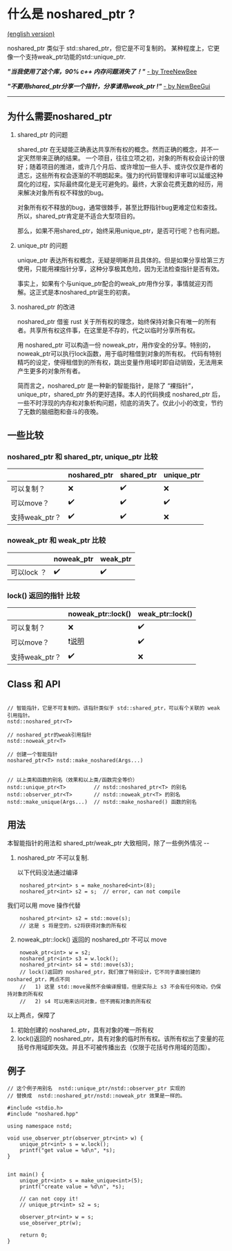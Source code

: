 什么是 noshared_ptr ?
=============

[(english version)](Readme.en-US.md)

noshared_ptr 类似于 std::shared_ptr，但它是不可复制的。
某种程度上，它更像一个支持weak_ptr功能的std::unique_ptr.

<b><i>"当我使用了这个库，90% c++ 内存问题消失了！"</i></b> <a href="https://github.com/xhawk18/noshared_ptr">- by TreeNewBee</a>

<b><i>"不要用shared_ptr分享一个指针，分享请用weak_ptr !"</i></b> <a href="https://github.com/xhawk18/noshared_ptr">- by NewBeeGui</a>

------------

## 为什么需要noshared_ptr

1. shared_ptr 的问题

    shared_ptr 在无疑能正确表达共享所有权的概念。然而正确的概念，并不一定天然带来正确的结果。
    一个项目，往往立项之初，对象的所有权会设计的很好；随着项目的推进，或许几个月后、或许增加一些人手、或许仅仅是作者的遗忘，这些所有权会逐渐的不明朗起来。强力的代码管理和评审可以延缓这种腐化的过程，实际最终腐化是无可避免的。最终，大家会花费无数的经历，用来解决对象所有权不释放的bug。

    对象所有权不释放的bug，通常很棘手，甚至比野指针bug更难定位和查找。所以，shared_ptr肯定是不适合大型项目的。

    那么，如果不用shared_ptr，始终采用unique_ptr，是否可行呢？也有问题。

2. unique_ptr 的问题

    unique_ptr 表达所有权概念，无疑是明晰并且具体的。但是如果分享给第三方使用，只能用裸指针分享，这种分享极其危险，因为无法检查指针是否有效。
    
    事实上，如果有个与unique_ptr配合的weak_ptr用作分享，事情就迎刃而解。这正式是本noshared_ptr诞生的初衷。

3. noshared_ptr 的改进

    noshared_ptr 借鉴 rust 关于所有权的理念，始终保持对象只有唯一的所有者。共享所有权这件事，在这里是不存的，代之以临时分享所有权。

    用 noshared_ptr 可以构造一份 noweak_ptr，用作安全的分享。特别的，noweak_ptr可以执行lock函数，用于临时租借到对象的所有权。
    代码有特别精巧的设定，使得租借到的所有权，跳出变量作用域时即自动销毁，无法用来产生更多的对象所有者。

    简而言之，noshared_ptr 是一种新的智能指针，是除了 “裸指针”，unique_ptr，shared_ptr 外的更好选择。本人的代码换成 noshared_ptr 后，一些不时浮现的内存和对象析构问题，彻底的消失了。仅此小小的改变，节约了无数的脑细胞和奋斗的夜晚。

## 一些比较

### noshared_ptr 和 shared_ptr, unique_ptr 比较

|                | noshared_ptr       | shared_ptr         | unique_ptr         |
|----------------|--------------------|--------------------|--------------------|
| 可以复制？     | :x:                | :heavy_check_mark: | :x:                |
| 可以move？     | :heavy_check_mark: | :heavy_check_mark: | :heavy_check_mark: |
| 支持weak_ptr？ | :heavy_check_mark: | :heavy_check_mark: | :x:                |

### noweak_ptr 和 weak_ptr 比较

|             | noweak_ptr         | weak_ptr           |
|-------------|--------------------|--------------------|
| 可以lock ？ | :heavy_check_mark: | :heavy_check_mark: |

### lock() 返回的指针 比较

|                | noweak_ptr::lock()                        | weak_ptr::lock()   |
|----------------|-------------------------------------------|--------------------|
| 可以复制？     | :x:                                       | :heavy_check_mark: |
| 可以move？     | :exclamation:[说明](#noweak_ptr_lock) | :heavy_check_mark: |
| 支持weak_ptr？ | :heavy_check_mark:                        | :x:                |

## Class 和 API

```

// 智能指针，它是不可复制的。该指针类似于 std::shared_ptr，可以有个关联的 weak引用指针。
nstd::noshared_ptr<T> 

// noshared_ptr的weak引用指针
nstd::noweak_ptr<T>

// 创建一个智能指针
noshared_ptr<T> nstd::make_noshared(Args...)


// 以上类和函数的别名（效果和以上类/函数完全等价）
nstd::unique_ptr<T>         // nstd::noshared_ptr<T> 的别名
nstd::observer_ptr<T>       // nstd::noweak_ptr<T> 的别名
nstd::make_unique(Args...)  // nstd::make_noshared() 函数的别名
```

## 用法

本智能指针的用法和 shared_ptr/weak_ptr 大致相同，除了一些例外情况 --

1. noshared_ptr 不可以复制.
   
   以下代码没法通过编译

```
    noshared_ptr<int> s = make_noshared<int>(8);
    noshared_ptr<int> s2 = s;  // error, can not compile
```

   我们可以用 move 操作代替

```
    noshared_ptr<int> s2 = std::move(s);
    // 这是 s 将是空的，s2将获得对象的所有权
```

2. <a id="noweak_ptr_lock">noweak_ptr::lock() 返回的 noshared_ptr 不可以 move</a>

```
    noweak_ptr<int> w = s2;
    noshared_ptr<int> s3 = w.lock();
    noshared_ptr<int> s4 = std::move(s3);
    // lock()返回的 noshared_ptr，我们做了特别设计，它不同于直接创建的 noshared_ptr，两点不同
    //   1) 这里 std::move虽然不会编译报错，但是实际上 s3 不会有任何改动，仍保持对象的所有权
    //   2) s4 可以用来访问对象，但不拥有对象的所有权
```

以上两点，保障了

1. 初始创建的 noshared_ptr，具有对象的唯一所有权
2. lock()返回的 noshared_ptr，具有对象的临时所有权。该所有权出了变量的花括号作用域即失效。并且不可被传播出去（仅限于花括号作用域的范围）。


## 例子

```
// 这个例子用别名  nstd::unique_ptr/nstd::observer_ptr 实现的
// 替换成  nstd::noshared_ptr/nstd::noweak_ptr 效果是一样的。

#include <stdio.h>
#include "noshared.hpp"

using namespace nstd;

void use_observer_ptr(observer_ptr<int> w) {
    unique_ptr<int> s = w.lock();
    printf("get value = %d\n", *s);
}


int main() {
    unique_ptr<int> s = make_unique<int>(5);
    printf("create value = %d\n", *s);

    // can not copy it!
    // unique_ptr<int> s2 = s;

    observer_ptr<int> w = s;
    use_observer_ptr(w);
    
    return 0;
}
```
